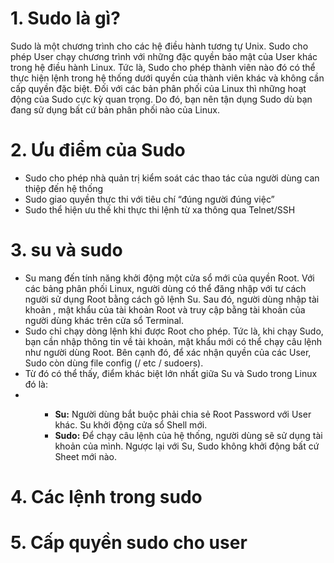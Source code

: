# 1. Sudo là gì?

Sudo là một chương trình cho các hệ điều hành tương tự Unix. Sudo cho phép User chạy chương trình với những đặc quyền bảo mật của User khác trong hệ điều hành Linux. Tức là, Sudo cho phép thành viên nào đó có thể thực hiện lệnh trong hệ thống dưới quyền của thành viên khác và không cần cấp quyền đặc biệt. Đối với các bản phân phối của Linux thì những hoạt động của Sudo cực kỳ quan trọng. Do đó, bạn nên tận dụng Sudo dù bạn đang sử dụng bất cứ bản phân phối nào của Linux.

# 2. Ưu điểm của Sudo

- Sudo cho phép nhà quản trị kiểm soát các thao tác của người dùng can thiệp đến hệ thống
- Sudo giao quyền thực thi với tiêu chí “đúng người đúng việc”
- Sudo thể hiện ưu thế khi thực thi lệnh từ xa thông qua Telnet/SSH



# 3. su và sudo

- Su mang đến tính năng khởi động một cửa sổ mới của quyền Root. Với các bảng phân phối Linux, người dùng có thể đăng nhập với tư cách người sử dụng Root bằng cách gõ lệnh Su. Sau đó, người dùng nhập tài khoản , mật khẩu của tài khoản Root và truy cập bằng tài khoản của người dùng khác trên cửa sổ Terminal.
- Sudo chỉ chạy dòng lệnh khi được Root cho phép. Tức là, khi chạy Sudo, bạn cần nhập thông tin về tài khoản, mật khẩu mới có thể chạy câu lệnh như người dùng Root. Bên cạnh đó, để xác nhận quyền của các User, Sudo còn dùng file config (/ etc / sudoers).  
- Từ đó có thể thấy, điểm khác biệt lớn nhất giữa Su và Sudo trong Linux đó là:
- <ul>
  <ul>
    <li> <b>Su:</b> Người dùng bắt buộc phải chia sẻ Root Password với User khác. Su khởi động cửa sổ Shell mới.
    <li> <b>Sudo:</b> Để chạy câu lệnh của hệ thống, người dùng sẽ sử dụng tài khoản của mình. Ngược lại với Su, Sudo không khởi động bất cứ Sheet mới nào.
    </li>  
     </ul>
     </ul>
     
# 4. Các lệnh trong sudo

# 5. Cấp quyền sudo cho user

